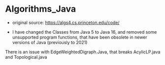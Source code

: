 # Algorithms_Java

- original source: <https://algs4.cs.princeton.edu/code/>

- I have changed the Classes from Java 5 to Java 16, and removed some unsupported program functions, that have been obsolete in newer versions of Java (previously to 2021)

There is an issue with EdgeWeightedDigraph.Java, that breaks AcylicLP.java and Topological.java